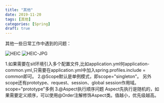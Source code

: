 ```yaml
---
title: "其他"
date: 2019-11-20
tags: [其他]
categories: [Spring]
draft: true
---
```


其他一些日常工作中遇到的问题：

![HEIC](https://raw.githubusercontent.com/smilemumu/picture/master/myblog/project/IMG_9192.HEIC)
![HEIC-JPG](https://raw.githubusercontent.com/smilemumu/picture/master/myblog/project/IMG_9192.JPG)

1.如果需要在sit环境引入多个配置文件,比如application.yml何application-common.yml,只需要在application.yml中加入spring.profiles.include = common即可。
2.@Scope默认是单例模式，即scope="singleton"。
另外scope还有prototype、request、session、global session作用域。scope="prototype"多例
3.@Aspect执行顺序问题
Aspect先执行是随机的，如果需要定义顺序，可以使用@Order注解修饰Aspect类。值越小，优先级越高。